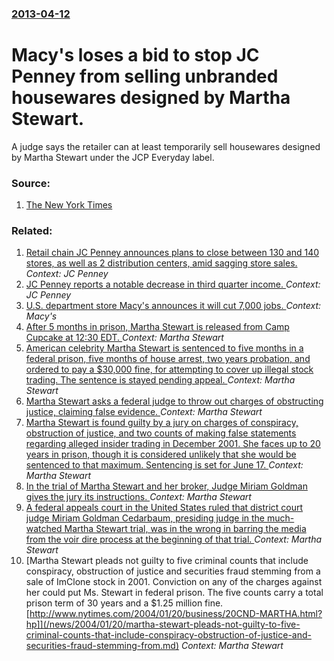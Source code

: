 ### [2013-04-12](/news/2013/04/12/index.md)

# Macy's loses a bid to stop JC Penney from selling unbranded housewares designed by Martha Stewart. 

A judge says the retailer can at least temporarily sell housewares designed by Martha Stewart under the JCP Everyday label.


### Source:

1. [The New York Times](http://www.nytimes.com/2013/04/13/business/interim-martha-stewart-ruling-favors-jc-penney.html)

### Related:

1. [Retail chain JC Penney announces plans to close between 130 and 140 stores, as well as 2 distribution centers, amid sagging store sales. ](/news/2017/02/24/retail-chain-jc-penney-announces-plans-to-close-between-130-and-140-stores-as-well-as-2-distribution-centers-amid-sagging-store-sales.md) _Context: JC Penney_
2. [JC Penney reports a notable decrease in third quarter income. ](/news/2013/08/21/jc-penney-reports-a-notable-decrease-in-third-quarter-income.md) _Context: JC Penney_
3. [ U.S. department store Macy's announces it will cut 7,000 jobs. ](/news/2009/02/2/u-s-department-store-macy-s-announces-it-will-cut-7-000-jobs.md) _Context: Macy's_
4. [ After 5 months in prison, Martha Stewart is released from Camp Cupcake at 12:30 EDT. ](/news/2005/03/3/after-5-months-in-prison-martha-stewart-is-released-from-camp-cupcake-at-12-30-edt.md) _Context: Martha Stewart_
5. [ American celebrity Martha Stewart is sentenced to five months in a federal prison, five months of house arrest, two years probation, and ordered to pay a $30,000 fine, for attempting to cover up illegal stock trading. The sentence is stayed pending appeal. ](/news/2004/07/16/american-celebrity-martha-stewart-is-sentenced-to-five-months-in-a-federal-prison-five-months-of-house-arrest-two-years-probation-and-or.md) _Context: Martha Stewart_
6. [ Martha Stewart asks a federal judge to throw out charges of obstructing justice, claiming false evidence. ](/news/2004/06/10/martha-stewart-asks-a-federal-judge-to-throw-out-charges-of-obstructing-justice-claiming-false-evidence.md) _Context: Martha Stewart_
7. [ Martha Stewart is found guilty by a jury on charges of conspiracy, obstruction of justice, and two counts of making false statements regarding alleged insider trading in December 2001. She faces up to 20 years in prison, though it is considered unlikely that she would be sentenced to that maximum. Sentencing is set for June 17. ](/news/2004/03/5/martha-stewart-is-found-guilty-by-a-jury-on-charges-of-conspiracy-obstruction-of-justice-and-two-counts-of-making-false-statements-regard.md) _Context: Martha Stewart_
8. [ In the trial of Martha Stewart and her broker, Judge Miriam Goldman gives the jury its instructions. ](/news/2004/03/3/in-the-trial-of-martha-stewart-and-her-broker-judge-miriam-goldman-gives-the-jury-its-instructions.md) _Context: Martha Stewart_
9. [ A federal appeals court in the United States ruled that district court judge Miriam Goldman Cedarbaum, presiding judge in the much-watched Martha Stewart trial, was in the wrong in barring the media from the voir dire process at the beginning of that trial. ](/news/2004/02/18/a-federal-appeals-court-in-the-united-states-ruled-that-district-court-judge-miriam-goldman-cedarbaum-presiding-judge-in-the-much-watched.md) _Context: Martha Stewart_
10. [Martha Stewart pleads not guilty to five criminal counts that include conspiracy, obstruction of justice and securities fraud stemming from a sale of ImClone stock in 2001. Conviction on any of the charges against her could put Ms. Stewart in federal prison. The five counts carry a total prison term of 30 years and a $1.25 million fine.[http://www.nytimes.com/2004/01/20/business/20CND-MARTHA.html?hp]](/news/2004/01/20/martha-stewart-pleads-not-guilty-to-five-criminal-counts-that-include-conspiracy-obstruction-of-justice-and-securities-fraud-stemming-from.md) _Context: Martha Stewart_

